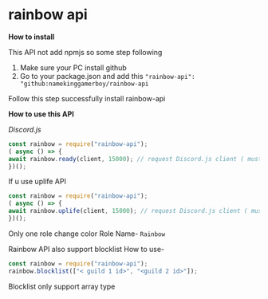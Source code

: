 # rainbow api

**How to install**

This API not add npmjs so some step following
1. Make sure your PC install github
2. Go to your package.json and add this
`"rainbow-api": "github:namekinggamerboy/rainbow-api`

Follow this step successfully install rainbow-api 


**How to use this API**

*Discord.js*
```js
const rainbow = require("rainbow-api");
( async () => {
await rainbow.ready(client, 15000); // request Discord.js client ( must be discord.js version run v12) 
})();
```

If u use uplife API
```js
const rainbow = require("rainbow-api");
( async () => {
await rainbow.uplife(client, 15000); // request Discord.js client ( must be discord.js version run v12) 
})();
```

Only one role change color 
Role Name- `Rainbow`


Rainbow API also support blocklist
How to use-
```js
const rainbow = require("rainbow-api");
rainbow.blocklist(["< guild 1 id>", "<guild 2 id>"]);
```

Blocklist only support array type
